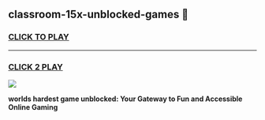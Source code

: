 
## classroom-15x-unblocked-games 👋
<h3>
<a href="https://premium.freeplayer.one?title=classroom-15x-unblocked-games&ref=14F">CLICK TO PLAY</a></h3>
<hr>

<h3>
<a href="https://premium.freeplayer.one?title=classroom-15x-unblocked-games&ref=14F">CLICK 2 PLAY</a>
  
</h3>

<a href="https://premium.freeplayer.one?title=classroom-15x-unblocked-games&ref=12F/"><img src="https://clearcache.store/games.png"></a>


**worlds hardest game unblocked: Your Gateway to Fun and Accessible Online Gaming**
